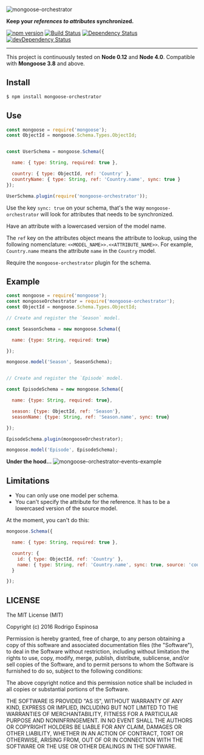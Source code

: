 ![mongoose-orchestrator](https://dl.dropboxusercontent.com/u/73676286/GitHub/mongoose-orchestrator-name.jpeg)


**Keep your _references to attributes_ synchronized.**

[![npm version](https://badge.fury.io/js/mongoose-orchestrator.svg)](https://badge.fury.io/js/mongoose-orchestrator)
[![Build Status](https://travis-ci.org/RodrigoEspinosa/mongoose-orchestrator.svg?branch=master)](https://travis-ci.org/RodrigoEspinosa/mongoose-orchestrator)
[![Dependency Status](https://david-dm.org/RodrigoEspinosa/mongoose-orchestrator.svg)](https://david-dm.org/RodrigoEspinosa/mongoose-orchestrator)
[![devDependency Status](https://david-dm.org/RodrigoEspinosa/mongoose-orchestrator/dev-status.svg)](https://david-dm.org/RodrigoEspinosa/mongoose-orchestrator#info=devDependencies)

---

This project is continuously tested on **Node 0.12** and **Node 4.0**.
Compatible with **Mongoose 3.8** and above.


## Install

```bash
$ npm install mongoose-orchestrator
```

## Use

```js
const mongoose = require('mongoose');
const ObjectId = mongoose.Schema.Types.ObjectId;


const UserSchema = mongoose.Schema({

  name: { type: String, required: true },

  country: { type: ObjectId, ref: 'Country' },
  countryName: { type: String, ref: 'Country.name', sync: true }
});

UserSchema.plugin(require('mongoose-orchestrator'));
```

Use the key `sync: true` on your schema, that's the way `mongoose-orchestrator`
will look for attributes that needs to be synchronized.

Have an attribute with a lowercased version of the model name.

The `ref` key on the attributes object means the attribute to lookup, using the
following nomenclature: `<<MODEL_NAME>>.<<ATTRIBUTE_NAME>>`. For example,
`Country.name` means the attribute `name` in the `Country` model.

Require the `mongoose-orchestrator` plugin for the schema.



## Example

```js
const mongoose = require('mongoose');
const mongooseOrchestrator = require('mongoose-orchestrator');
const ObjectId = mongoose.Schema.Types.ObjectId;

// Create and register the `Season` model.

const SeasonSchema = new mongoose.Schema({

  name: {type: String, required: true}

});

mongoose.model('Season', SeasonSchema);


// Create and register the `Episode` model.

const EpisodeSchema = new mongoose.Schema({

  name: {type: String, required: true},

  season: {type: ObjectId, ref: 'Season'},
  seasonName: {type: String, ref: 'Season.name', sync: true}

});

EpisodeSchema.plugin(mongooseOrchestrator);

mongoose.model('Episode', EpisodeSchema);
```

**Under the hood...**
![mongoose-orchestrator-events-example](https://dl.dropboxusercontent.com/u/73676286/GitHub/mongoose-orchestrator-events-example.gif)


## Limitations

- You can only use one model per schema.
- You can't specify the attribute for the reference. It has to be a lowercased version of the source model.

At the moment, you can't do this:

```js
mongoose.Schema({

  name: { type: String, required: true },

  country: {
    id: { type: ObjectId, ref: 'Country' },
    name: { type: String, ref: 'Country.name', sync: true, source: 'country.id' }
  }

});
```

## LICENSE

The MIT License (MIT)

Copyright (c) 2016 Rodrigo Espinosa

Permission is hereby granted, free of charge, to any person obtaining a copy
of this software and associated documentation files (the "Software"), to deal
in the Software without restriction, including without limitation the rights
to use, copy, modify, merge, publish, distribute, sublicense, and/or sell
copies of the Software, and to permit persons to whom the Software is
furnished to do so, subject to the following conditions:

The above copyright notice and this permission notice shall be included in all
copies or substantial portions of the Software.

THE SOFTWARE IS PROVIDED "AS IS", WITHOUT WARRANTY OF ANY KIND, EXPRESS OR
IMPLIED, INCLUDING BUT NOT LIMITED TO THE WARRANTIES OF MERCHANTABILITY,
FITNESS FOR A PARTICULAR PURPOSE AND NONINFRINGEMENT. IN NO EVENT SHALL THE
AUTHORS OR COPYRIGHT HOLDERS BE LIABLE FOR ANY CLAIM, DAMAGES OR OTHER
LIABILITY, WHETHER IN AN ACTION OF CONTRACT, TORT OR OTHERWISE, ARISING FROM,
OUT OF OR IN CONNECTION WITH THE SOFTWARE OR THE USE OR OTHER DEALINGS IN THE
SOFTWARE.
